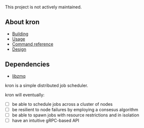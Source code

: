 This project is not actively maintained.

## About kron

- [Building](https://github.com/a-palchikov/kron/wiki/Building)
- [Usage](https://github.com/a-palchikov/kron/wiki/Usage)
- [Command reference](https://github.com/a-palchikov/kron/wiki/CommandLine)
- [Design](https://github.com/a-palchikov/kron/wiki/Design-overview)

## Dependencies

- [libzmq](https://github.com/zeromq/libzmq)

kron is a simple distributed job scheduler.

kron will eventually:
- [ ] be able to schedule jobs across a cluster of nodes
- [ ] be resilient to node failures by employing a consesus algorithm
- [ ] be able to spawn jobs with resource restrictions and in isolation
- [ ] have an intuitive gRPC-based API
